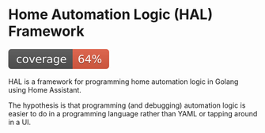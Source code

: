# Home Automation Logic (HAL) Framework

![coverage](https://raw.githubusercontent.com/dansimau/hal/badges/.badges/main/coverage.svg)

HAL is a framework for programming home automation logic in Golang using Home
Assistant.

The hypothesis is that programming (and debugging) automation logic is easier
to do in a programming language rather than YAML or tapping around in a UI.
